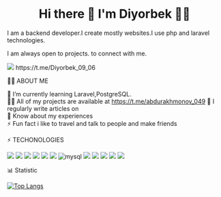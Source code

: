 <h1 align='center'>
  Hi there 👋 I'm Diyorbek 👨‍💻
</h1>

I am a backend developer.I create mostly websites.I use php and laravel technologies.

I am always open to projects. to connect with me.

<img src="https://img.shields.io/badge/Telegram-2CA5E0?style=for-the-badge&logo=telegram&logoColor=white" />   
https://t.me/Diyorbek_09_06

🧑‍💻 ABOUT ME

🌱 I’m currently learning Laravel,PostgreSQL.
<br>
👨‍💻 All of my projects are available at https://t.me/abdurakhmonov_049
📝 I regularly write articles on  
📄 Know about my experiences  
⚡ Fun fact i like to travel and talk to people and make friends

⚡ TECHONOLOGIES

<img src="https://img.shields.io/badge/HTML5-E34F26?style=for-the-badge&logo=html5&logoColor=white" />   
<img src="https://img.shields.io/badge/postcss-DD3A0A?style=for-the-badge&logo=postcss&logoColor=white"/> 
<img src="https://img.shields.io/badge/JavaScript-323330?style=for-the-badge&logo=javascript&logoColor=F7DF1E" />
<img src="https://img.shields.io/badge/Bootstrap-563D7C?style=for-the-badge&logo=bootstrap&logoColor=white" />  
<img src="http://img.shields.io/badge/-PHPStorm-181717?style=for-the-badge&logo=phpstorm&logoColor=white" /> 
<img src="https://img.shields.io/badge/Laravel-FF2D20?style=for-the-badge&logo=laravel&logoColor=white" /> 
<img alt="mysql" src="https://img.shields.io/badge/MySQL-005C84?style=for-the-badge&logo=mysql&logoColor=white">
<img src="https://img.shields.io/badge/PostgreSQL-316192?style=for-the-badge&logo=postgresql&logoColor=white" /> 
<img src="https://img.shields.io/badge/json-5E5C5C?style=for-the-badge&logo=json&logoColor=white" />  
<img src="https://img.shields.io/badge/Amazon AWS-FF9900?style=for-the-badge&logo=amazonaws&logoColor=white" />   
<img src="https://img.shields.io/badge/GitBook-7B36ED?style=for-the-badge&logo=gitbook&logoColor=white" /> 
<img src="https://img.shields.io/badge/GitHub-100000?style=for-the-badge&logo=github&logoColor=white" />

📊 Statistic

[![Top Langs](https://github-readme-stats.vercel.app/api/top-langs/?username=abdurakhmonov049)](https://github.com/anuraghazra/github-readme-stats)



